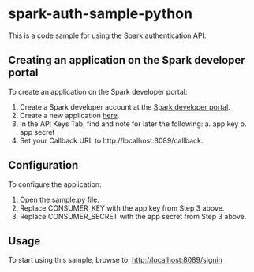 # spark-auth-sample-python

This is a code sample for using the Spark authentication API.

## Creating an application on the Spark developer portal

To create an application on the Spark developer portal:

 1. Create a Spark developer account at the [Spark developer portal](https://spark.autodesk.com/developers/).
 2. Create a new application [here](https://spark.autodesk.com/developers/getStarted).
 3. In the API Keys Tab, find and note for later the following:
    a. app key
    b. app secret
 4. Set your Callback URL to http://localhost:8089/callback.

## Configuration

To configure the application:
1. Open the sample.py file.
2. Replace CONSUMER_KEY with the app key from Step 3 above.
3. Replace CONSUMER_SECRET with the app secret from Step 3 above.

## Usage

To start using this sample, browse to: [http://localhost:8089/signin](http://localhost:8089/signin)
